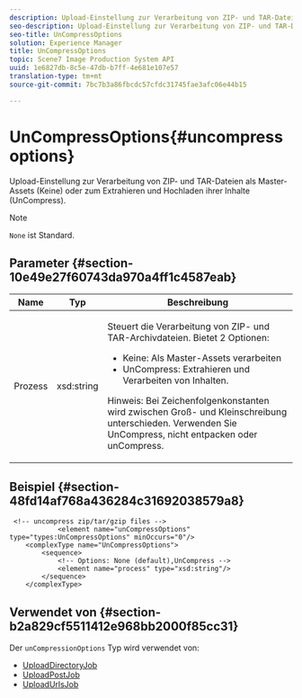```yaml
---
description: Upload-Einstellung zur Verarbeitung von ZIP- und TAR-Dateien als Master-Assets (Keine) oder zum Extrahieren und Hochladen ihrer Inhalte (UnCompress).
seo-description: Upload-Einstellung zur Verarbeitung von ZIP- und TAR-Dateien als Master-Assets (Keine) oder zum Extrahieren und Hochladen ihrer Inhalte (UnCompress).
seo-title: UnCompressOptions
solution: Experience Manager
title: UnCompressOptions
topic: Scene7 Image Production System API
uuid: 1e6827db-8c5e-47db-b7ff-4e681e107e57
translation-type: tm+mt
source-git-commit: 7bc7b3a86fbcdc57cfdc31745fae3afc06e44b15

---
```



# UnCompressOptions{#uncompressoptions}

Upload-Einstellung zur Verarbeitung von ZIP- und TAR-Dateien als Master-Assets (Keine) oder zum Extrahieren und Hochladen ihrer Inhalte (UnCompress).

>[!NOTE]
>
>`None` ist Standard.

## Parameter {#section-10e49e27f60743da970a4ff1c4587eab}

<table id="table_89C2F7CDB24848459E47F1F7F58D91BA"> 
 <thead> 
  <tr> 
   <th colname="col1" class="entry"> Name </th> 
   <th colname="col2" class="entry"> Typ </th> 
   <th colname="col3" class="entry"> Beschreibung </th> 
  </tr> 
 </thead>
 <tbody> 
  <tr> 
   <td colname="col1"> <span class="codeph"> <span class="varname"> Prozess</span></span> </td> 
   <td colname="col2"> <span class="codeph"> xsd:string</span> </td> 
   <td colname="col3"> <p>Steuert die Verarbeitung von ZIP- und TAR-Archivdateien. Bietet 2 Optionen: 
     <ul id="ul_F34E2F3B9B74450CA7E76BD9FD7137C2">
      <li id="li_E982468ED814446593B0C0A3F3D729FB"><span class="codeph"> Keine:</span> Als Master-Assets verarbeiten </li>
      <li id="li_4A45DA99592B4EF7A1FE0A946A835104"><span class="codeph"> UnCompress:</span> Extrahieren und Verarbeiten von Inhalten. </li>
     </ul><p>Hinweis: Bei Zeichenfolgenkonstanten wird zwischen Groß- und Kleinschreibung unterschieden. Verwenden Sie <span class="codeph"> UnCompress</span>, nicht <span class="codeph"> entpacken</span> oder <span class="codeph"> unCompress</span>. </p></p> </td> 
  </tr> 
 </tbody> 
</table>

## Beispiel {#section-48fd14af768a436284c31692038579a8}

```
 <!-- uncompress zip/tar/gzip files -->
            <element name="unCompressOptions" type="types:UnCompressOptions" minOccurs="0"/>
    <complexType name="UnCompressOptions">
        <sequence>
            <!-- Options: None (default),UnCompress -->
            <element name="process" type="xsd:string"/>
        </sequence>
    </complexType>
```

## Verwendet von {#section-b2a829cf5511412e968bb2000f85cc31}

Der `unCompressionOptions` Typ wird verwendet von:

* [UploadDirectoryJob](../../types/c-data-types/r-upload-directory-job.md#reference-e707ebf53b074c49ad983d1886e0bbb6)
* [UploadPostJob](../../types/c-data-types/r-upload-post-job.md#reference-bca2339b593f4637a687c33937215ef4)
* [UploadUrlsJob](../../types/c-data-types/r-upload-urls-job.md#reference-8e9bc895268c4321b233dbeadc990398)

